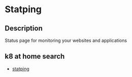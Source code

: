 # Statping

## Description

Status page for monitoring your websites and applications

## k8 at home search

- [statping](https://nanne.dev/k8s-at-home-search/#/statping)
